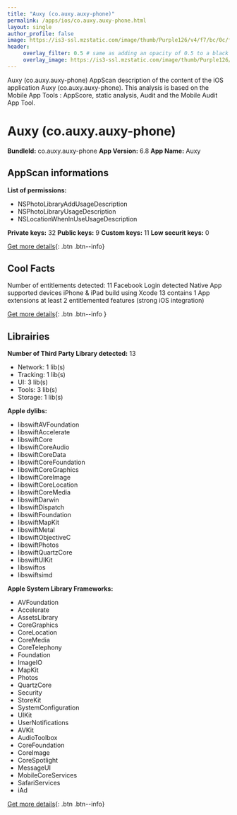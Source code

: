 ```yaml
---
title: "Auxy (co.auxy.auxy-phone)"
permalink: /apps/ios/co.auxy.auxy-phone.html
layout: single
author_profile: false
image: https://is3-ssl.mzstatic.com/image/thumb/Purple126/v4/f7/bc/0c/f7bc0c04-9920-62e1-a480-c2834fb5a12a/AppIcon-0-0-1x_U007emarketing-0-0-0-7-0-0-sRGB-0-0-0-GLES2_U002c0-512MB-85-220-0-0.png/512x512bb.jpg
header: 
     overlay_filter: 0.5 # same as adding an opacity of 0.5 to a black background
     overlay_image: https://is3-ssl.mzstatic.com/image/thumb/Purple126/v4/f7/bc/0c/f7bc0c04-9920-62e1-a480-c2834fb5a12a/AppIcon-0-0-1x_U007emarketing-0-0-0-7-0-0-sRGB-0-0-0-GLES2_U002c0-512MB-85-220-0-0.png/512x512bb.jpg
---
```

Auxy (co.auxy.auxy-phone) AppScan description of the content of the iOS application Auxy (co.auxy.auxy-phone). This analysis is based on the Mobile App Tools : AppScore, static analysis, Audit and the Mobile Audit App Tool.

# Auxy (co.auxy.auxy-phone)

**BundleId:** co.auxy.auxy-phone
**App Version:** 6.8
**App Name:** Auxy


## AppScan informations 

**List of permissions:** 
- NSPhotoLibraryAddUsageDescription
- NSPhotoLibraryUsageDescription
- NSLocationWhenInUseUsageDescription
  
  
**Private keys:** 32
**Public keys:** 9
**Custom keys:** 11
**Low securit keys:** 0
  
[Get more details](/pricing.html){: .btn .btn--info}

## Cool Facts

Number of entitlements detected: 11
Facebook Login detected
Native App
supported devices iPhone & iPad
build using Xcode 13
contains 1 App extensions
at least 2 entitlemented features (strong iOS integration)
  
[Get more details](/pricing.html){: .btn .btn--info }

## Librairies 
**Number of Third Party Library detected:** 13
- Network: 1 lib(s)
- Tracking: 1 lib(s)
- UI: 3 lib(s)
- Tools: 3 lib(s)
- Storage: 1 lib(s)


**Apple dylibs:**
- libswiftAVFoundation
- libswiftAccelerate
- libswiftCore
- libswiftCoreAudio
- libswiftCoreData
- libswiftCoreFoundation
- libswiftCoreGraphics
- libswiftCoreImage
- libswiftCoreLocation
- libswiftCoreMedia
- libswiftDarwin
- libswiftDispatch
- libswiftFoundation
- libswiftMapKit
- libswiftMetal
- libswiftObjectiveC
- libswiftPhotos
- libswiftQuartzCore
- libswiftUIKit
- libswiftos
- libswiftsimd


**Apple System Library Frameworks:**
- AVFoundation
- Accelerate
- AssetsLibrary
- CoreGraphics
- CoreLocation
- CoreMedia
- CoreTelephony
- Foundation
- ImageIO
- MapKit
- Photos
- QuartzCore
- Security
- StoreKit
- SystemConfiguration
- UIKit
- UserNotifications
- AVKit
- AudioToolbox
- CoreFoundation
- CoreImage
- CoreSpotlight
- MessageUI
- MobileCoreServices
- SafariServices
- iAd


  
[Get more details](/pricing.html){: .btn .btn--info}

